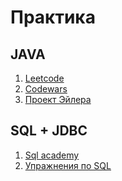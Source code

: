 # Практика

## JAVA
1) [Leetcode](https://leetcode.com/problemset/)
2) [Codewars](https://www.codewars.com/kata/search/java?q=&beta=false&order_by=sort_date%20desc)
3) [Проект Эйлера](https://euler.jakumo.org/problems.html)
## SQL + JDBC
1) [Sql academy](https://sql-academy.org/ru)
2) [Упражнения по SQL](https://www.sql-ex.ru/)

